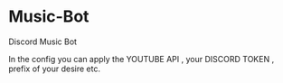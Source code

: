 # Music-Bot
Discord Music Bot


In the config you can apply the YOUTUBE API , your DISCORD TOKEN , prefix of your desire etc.




